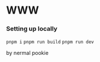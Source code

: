 # WWW




### Setting up locally

```pnpm i```
```pnpm run build```
```pnpm run dev```

by nermal pookie